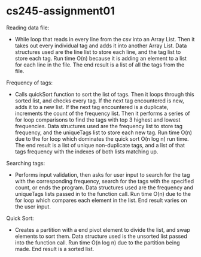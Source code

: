 # cs245-assignment01

Reading data file:
- While loop that reads in every line from the csv into an Array List. Then it takes out every individual tag and adds it into another Array List. Data structures used are the line list to store each line, and the tag list to store each tag. Run time O(n) because it is adding an element to a list for each line in the file. The end result is a list of all the tags from the file.

Frequency of tags:
- Calls quickSort function to sort the list of tags. Then it loops through this sorted list, and checks every tag. If the next tag encountered is new, adds it to a new list. If the next tag encountered is a duplicate, increments the count of the frequency list. Then it performs a series of for loop comparisons to find the tags with top 3 highest and lowest frequencies. Data structures used are the frequency list to store tag frequency, and the uniqueTags list to store each new tag. Run time O(n) due to the for loop which dominates the quick sort O(n log n) run time. The end result is a list of unique non-duplicate tags, and a list of that tags frequency with the indexes of both lists matching up.

Searching tags:
- Performs input validation, then asks for user input to search for the tag with the corresponding frequency, search for the tags with the specified count, or ends the  program. Data structures used are the frequency and uniqueTags lists passed in to the function call. Run time O(n) due to the for loop which compares each element in the list. End result varies on the user input.

Quick Sort:
- Creates a partition with a end pivot element to divide the list, and swap elements to sort them. Data structure used is the unsorted list passed into the function call. Run time O(n log n) due to the partition being made. End result is a sorted list.
